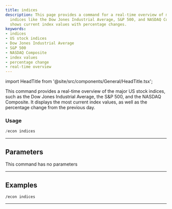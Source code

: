 ```yaml
---
title: indices
description: This page provides a command for a real-time overview of major US stock
  indices like the Dow Jones Industrial Average, S&P 500, and NASDAQ Composite. It
  shows current index values with percentage changes.
keywords:
- indices
- US stock indices
- Dow Jones Industrial Average
- S&P 500
- NASDAQ Composite
- index values
- percentage change
- real-time overview
---
```


import HeadTitle from '@site/src/components/General/HeadTitle.tsx';

<HeadTitle title="economy: indices - Discord Reference | OpenBB Bot Docs" />

This command provides a real-time overview of the major US stock indices, such as the Dow Jones Industrial Average, the S&P 500, and the NASDAQ Composite. It displays the most current index values, as well as the percentage change from the previous day.

### Usage

```python wordwrap
/econ indices
```

---

## Parameters

This command has no parameters



---

## Examples

```
/econ indices
```
---
